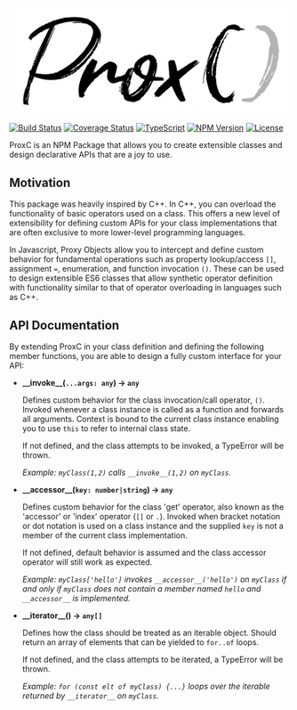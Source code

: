 ![ProxC Logo](assets/proxc_logo.png)

[![Build Status](https://travis-ci.com/rioam2/ProxC.svg?branch=master)](https://travis-ci.com/rioam2/ProxC)
[![Coverage Status](https://coveralls.io/repos/github/rioam2/ProxC/badge.svg?branch=master)](https://coveralls.io/github/rioam2/ProxC?branch=master)
[![TypeScript](https://badges.frapsoft.com/typescript/version/typescript-next.svg?v=101)](https://github.com/ellerbrock/typescript-badges/)
[![NPM Version](https://img.shields.io/npm/v/proxc.svg)](https://github.com/rioam2/bstjs)
[![License](https://img.shields.io/badge/license-MIT-blue.svg)](https://img.shields.io/badge/license-MIT-blue.svg)

ProxC is an NPM Package that allows you to create extensible classes and design declarative APIs that are a joy to use.

## Motivation

This package was heavily inspired by C++. In C++, you can overload the functionality of basic operators used on a class. This offers a new level of extensibility for defining custom APIs for your class implementations that are often exclusive to more lower-level programming languages.

In Javascript, Proxy Objects allow you to intercept and define custom behavior for fundamental operations such as property lookup/access `[]`, assignment `=`, enumeration, and function invocation `()`. These can be used to design extensible ES6 classes that allow synthetic operator definition with functionality similar to that of operator overloading in languages such as C++.

## API Documentation

By extending ProxC in your class definition and defining the following member functions, you are able to design a fully custom interface for your API:

- **\_\_invoke\_\_(`...args: any`) → `any`**

  Defines custom behavior for the class invocation/call operator, `()`. Invoked whenever a class instance is called as a function and forwards all arguments. Context is bound to the current class instance enabling you to use `this` to refer to internal class state.

  If not defined, and the class attempts to be invoked, a TypeError will be thrown.

  _Example: `myClass(1,2)` calls `__invoke__(1,2)` on `myClass`._

- **\_\_accessor\_\_(`key: number|string`) → `any`**

  Defines custom behavior for the class 'get' operator, also known as the 'accessor' or 'index' operator (`[]` or `.`). Invoked when bracket notation or dot notation is used on a class instance and the supplied `key` is not a member of the current class implementation.

  If not defined, default behavior is assumed and the class accessor operator will still work as expected.

  _Example: `myClass['hello']` invokes `__accessor__('hello')` on `myClass` if and only if `myClass` does not contain a member named `hello` and `__accessor__` is implemented._

- **\_\_iterator\_\_() → `any[]`**

  Defines how the class should be treated as an iterable object. Should return an array of elements that can be yielded to `for..of` loops.

  If not defined, and the class attempts to be iterated, a TypeError will be thrown.

  _Example: `for (const elt of myClass) {...}` loops over the iterable returned by `__iterator__` on `myClass`._
